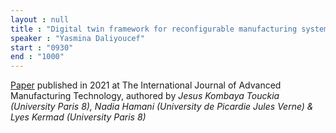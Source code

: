 ```yaml
---
layout : null
title : "Digital twin framework for reconfigurable manufacturing systems (RMSs): design and simulation"
speaker : "Yasmina Daliyoucef"
start : "0930"
end : "1000"
---
```


[Paper](https://doi.org/10.1007/s00170-022-09118-y) published in 2021 at The International Journal of Advanced Manufacturing Technology, authored by _Jesus Kombaya Touckia (University Paris 8), Nadia Hamani (University de Picardie Jules Verne) & Lyes Kermad (University Paris 8)_